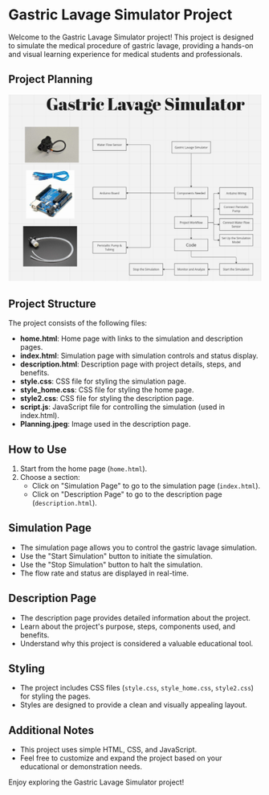 # Gastric Lavage Simulator Project

Welcome to the Gastric Lavage Simulator project! This project is designed to simulate the medical procedure of gastric lavage, providing a hands-on and visual learning experience for medical students and professionals.

## Project Planning
![Gastric Lavage Simulator](Planning.jpeg)

## Project Structure

The project consists of the following files:

- **home.html**: Home page with links to the simulation and description pages.
- **index.html**: Simulation page with simulation controls and status display.
- **description.html**: Description page with project details, steps, and benefits.
- **style.css**: CSS file for styling the simulation page.
- **style_home.css**: CSS file for styling the home page.
- **style2.css**: CSS file for styling the description page.
- **script.js**: JavaScript file for controlling the simulation (used in index.html).
- **Planning.jpeg**: Image used in the description page.

## How to Use

1. Start from the home page (`home.html`).
2. Choose a section:
   - Click on "Simulation Page" to go to the simulation page (`index.html`).
   - Click on "Description Page" to go to the description page (`description.html`).

## Simulation Page

- The simulation page allows you to control the gastric lavage simulation.
- Use the "Start Simulation" button to initiate the simulation.
- Use the "Stop Simulation" button to halt the simulation.
- The flow rate and status are displayed in real-time.

## Description Page

- The description page provides detailed information about the project.
- Learn about the project's purpose, steps, components used, and benefits.
- Understand why this project is considered a valuable educational tool.

## Styling

- The project includes CSS files (`style.css`, `style_home.css`, `style2.css`) for styling the pages.
- Styles are designed to provide a clean and visually appealing layout.

## Additional Notes

- This project uses simple HTML, CSS, and JavaScript.
- Feel free to customize and expand the project based on your educational or demonstration needs.

Enjoy exploring the Gastric Lavage Simulator project!

